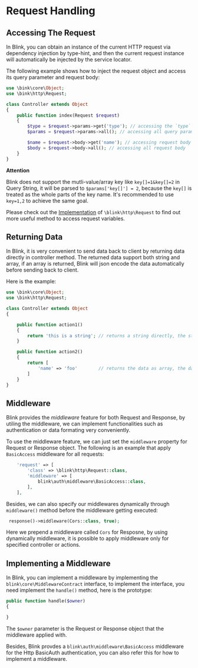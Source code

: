 Request Handling
================

Accessing The Request
---------------------

In Blink, you can obtain an instance of the current HTTP request via dependency injection by type-hint, and then 
the current request instance will automatically be injected by the service locator.

The following example shows how to inject the request object and access its query parameter and request body:

```php
use \bink\core\Object;
use \bink\http\Request;

class Controller extends Object
{
    public function index(Request $request)
    {
        $type = $request->params->get('type'); // accessing the `type` query parameter
        $params = $request->params->all(); // accessing all query parameters

        $name = $request->body->get('name'); // accessing request body by key
        $body = $request->body->all(); // accessing all request body
    }
}
```

**Attention**

Blink does not support the mutli-value/array key like `key[]=1&key[]=2` in Query String, it will be parsed 
to `$params['key[]'] = 2`, because the `key[]` is treated as the whole parts of the key name. It's 
recommended to use `key=1,2` to achieve the same goal.

Please check out the [Implementation](/src/http/Request.php) of `\blink\http\Request` to find out more useful method to
access request variables.


Returning Data
--------------

In Blink, it is very convenient to send data back to client by returning data directly in controller method. The
returned data support both string and array, if an array is returned, Blink will json encode the data automatically
before sending back to client.

Here is the example:


```php
use \bink\core\Object;
use \bink\http\Request;

class Controller extends Object
{

    public function action1()
    {
        return 'this is a string'; // returns a string directly, the string will be sent to client without change.
    }

    public function action2()
    {
        return [
            'name' => 'foo'        // returns the data as array, the data will be json encoded automatically.
        ]
    }
}
```

Middleware
----------

Blink provides the *middleware* feature for both Request and Response, by utiling the middleware, we can
implement functionalities such as authentication or data formating very conveniently.

To use the middleware feature, we can just set the `middleware` property for Request or Response object.
The following is an example that apply `BasicAccess` middleware for all requests:

```php
    'request' => [
        'class' => \blink\http\Request::class,
        'middleware' => [
            blink\auth\middleware\BasicAccess::class,
        ],
    ],
```

Besides, we can also specify our middlewares dynamically through `middleware()` method before the middleware
getting executed:

```php
 response()->middleware(Cors::class, true);
```

Here we prepend a middleware called `Cors` for Resposne, by using dynamically middleware, it is possible
to apply middleware only for specified controller or actions.


Implementing a Middleware
-------------------------

In Blink, you can implement a middleware by implementing the `blink\core\MiddlewareContract` interface, to
implement the interface, you need implement the `handle()` method, here is the prototype:


```php
public function handle($owner)
{

}
```

The `$owner` parameter is the Request or Response object that the middleware applied with.

Besides, Blink provdes a `blink\auth\middleware\BasicAccess` middleware for the Http BasicAuth authentication,
you can also refer this for how to implement a middleware.
